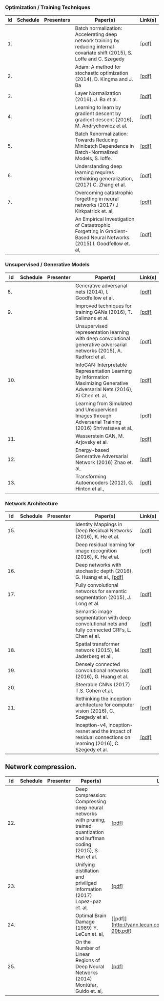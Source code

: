 ### Optimization / Training Techniques

| Id | Schedule | Presenters | Paper(s) | Link(s) | 
|----|----------|-----------|----------|---------|
| 1. |  |  | Batch normalization: Accelerating deep network training by reducing internal covariate shift (2015), S. Loffe and C. Szegedy | [[pdf]](http://arxiv.org/pdf/1502.03167) |
| 2. |  |  | Adam: A method for stochastic optimization (2014), D. Kingma and J. Ba | [[pdf]](http://arxiv.org/pdf/1412.6980) |
| 3. |  |  | Layer Normalization (2016), J. Ba et al. | [[pdf]](https://arxiv.org/pdf/1607.06450v1.pdf) |
| 4. |  |  | Learning to learn by gradient descent by gradient descent (2016), M. Andrychowicz et al. | [[pdf]](http://arxiv.org/pdf/1606.04474v1) |
| 5. |  |  | Batch Renormalization: Towards Reducing Minibatch Dependence in Batch-Normalized Models, S. Ioffe. | [[pdf]](https://arxiv.org/abs/1702.03275) |
| 6. |  |  | Understanding deep learning requires rethinking generalization, (2017) C. Zhang et al. | [[pdf]](https://arxiv.org/pdf/1611.03530) |
| 7. |  |  | Overcoming catastrophic forgetting in neural networks (2017) J Kirkpatrick et. al, | [[pdf]](https://arxiv.org/pdf/1612.00796.pdf) |
|    |  |  | An Empirical Investigation of Catastrophic Forgetting in Gradient-Based Neural Networks (2015) I. Goodfellow et. al, |  [[pdf]](https://arxiv.org/pdf/1312.6211.pdf) |


### Unsupervised / Generative Models
| Id | Schedule | Presenter | Paper(s) | Link(s) | 
|----|----------|-----------|----------|---------|
| 8. |  |  | Generative adversarial nets (2014), I. Goodfellow et al. | [[pdf]](http://papers.nips.cc/paper/5423-generative-adversarial-nets.pdf) |
| 9. |  |  | Improved techniques for training GANs (2016), T. Salimans et al. | [[pdf]](http://papers.nips.cc/paper/6125-improved-techniques-for-training-gans.pdf) |
|     |  |  | Unsupervised representation learning with deep convolutional generative adversarial networks (2015), A. Radford et al. | [[pdf]](https://arxiv.org/pdf/1511.06434v2) |
| 10. |  |  | InfoGAN: Interpretable Representation Learning by Information Maximizing Generative Adversarial Nets (2016), Xi Chen et. al, | [[pdf]](https://arxiv.org/pdf/1606.03657.pdf) |
|     |  |  | Learning from Simulated and Unsupervised Images through Adversarial Training (2016) Shrivatsava et al., | [[pdf]](https://arxiv.org/pdf/1612.07828.pdf) |
| 11. |  |  | Wasserstein GAN, M. Arjovsky et al. | [[pdf]](https://arxiv.org/pdf/1701.07875v1) |
| 12. |  |  | Energy-based Generative Adversarial Network (2016) Zhao et. al, | [[pdf]](https://arxiv.org/pdf/1609.03126.pdf) |
| 13. |  |  | Transforming Autoencoders (2012), G. Hinton et al., | [[pdf]](http://www.cs.toronto.edu/~fritz/absps/transauto6.pdf)

### Network Architecture
| Id | Schedule | Presenter | Paper(s) | Link(s) | 
|----|----------|-----------|----------|---------|
| 15. |  |  | Identity Mappings in Deep Residual Networks (2016), K. He et al. | [[pdf]](https://arxiv.org/pdf/1603.05027v2.pdf) |
|     |  |  | Deep residual learning for image recognition (2016), K. He et al. | [[pdf]](http://arxiv.org/pdf/1512.03385) |
| 16. |  |  | Deep networks with stochastic depth (2016), G. Huang et al., [[pdf]](https://arxiv.org/pdf/1603.09382) |
| 17. |  |  | Fully convolutional networks for semantic segmentation (2015), J. Long et al. | [[pdf]](http://www.cv-foundation.org/openaccess/content_cvpr_2015/papers/Long_Fully_Convolutional_Networks_2015_CVPR_paper.pdf) |
|     |  |  | Semantic image segmentation with deep convolutional nets and fully connected CRFs, L. Chen et al. | [[pdf]](https://arxiv.org/pdf/1412.7062) |
| 18. |  |  | Spatial transformer network (2015), M. Jaderberg et al., | [[pdf]](http://papers.nips.cc/paper/5854-spatial-transformer-networks.pdf) |
| 19. |  |  | Densely connected convolutional networks (2016), G. Huang et al. | [[pdf]](https://arxiv.org/pdf/1608.06993v1) |
| 20. |  |  | Steerable CNNs (2017) T.S. Cohen et.al, | [[pdf]](https://openreview.net/pdf?id=rJQKYt5ll) |
| 21. |  |  | Rethinking the inception architecture for computer vision (2016), C. Szegedy et al. | [[pdf]](http://www.cv-foundation.org/openaccess/content_cvpr_2016/papers/Szegedy_Rethinking_the_Inception_CVPR_2016_paper.pdf) |
|     |  |  | Inception-v4, inception-resnet and the impact of residual connections on learning (2016), C. Szegedy et al. | [[pdf]](http://arxiv.org/pdf/1602.07261) |


## Network compression.
| Id | Schedule | Presenter | Paper(s) | Link(s) | 
|----|----------|-----------|----------|---------|
| 22. |  |  | Deep compression: Compressing deep neural networks with pruning, trained quantization and huffman coding (2015), S. Han et al. | [[pdf]](https://arxiv.org/pdf/1510.00149) |
| 23. |  |  | Unifying distillation and priviliged information (2017) Lopez-paz et. al, | [[pdf]](http://leon.bottou.org/publications/pdf/iclr-2016.pdf) |
| 24. |  |  | Optimal Brain Damage (1989) Y. LeCun et. al, | [[pdf]] (http://yann.lecun.com/exdb/publis/pdf/lecun-90b.pdf) |
| 25. |  |  | On the Number of Linear Regions of Deep Neural Networks (2014) Montúfar, Guido et. al,|  [[pdf]](https://arxiv.org/pdf/1402.1869v2.pdf) |
